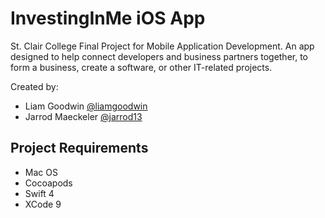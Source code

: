 # InvestingInMe iOS App 

St. Clair College Final Project for Mobile Application Development. An app designed to help connect developers and business partners together, to form a business, create a software, or other IT-related projects. 

Created by:

- Liam Goodwin [@liamgoodwin](https://github.com/liamgoodwin)
- Jarrod Maeckeler [@jarrod13](https://github.com/Jarrod13)

## Project Requirements
- Mac OS
- Cocoapods
- Swift 4
- XCode 9